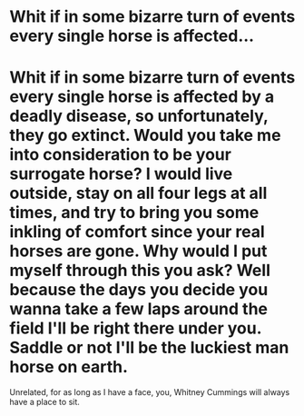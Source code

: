 # Whit if in some bizarre turn of events every single horse is affected…

# Whit if in some bizarre turn of events every single horse is affected by a deadly disease, so unfortunately, they go extinct. Would you take me into consideration to be your surrogate horse? I would live outside, stay on all four legs at all times, and try to bring you some inkling of comfort since your real horses are gone. Why would I put myself through this you ask? Well because the days you decide you wanna take a few laps around the field I'll be right there under you. Saddle or not I'll be the luckiest man horse on earth. 

Unrelated, for as long as I have a face, you, Whitney Cummings will always have a place to sit. 
